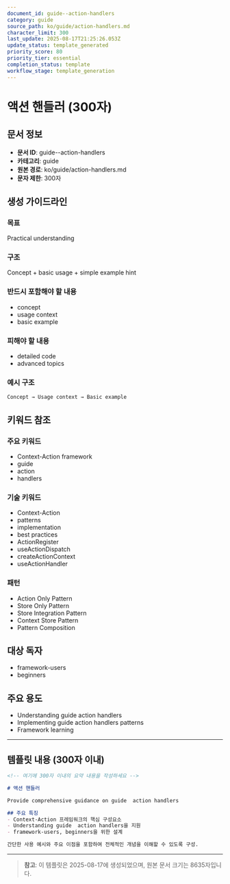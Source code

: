 ```yaml
---
document_id: guide--action-handlers
category: guide
source_path: ko/guide/action-handlers.md
character_limit: 300
last_update: 2025-08-17T21:25:26.053Z
update_status: template_generated
priority_score: 80
priority_tier: essential
completion_status: template
workflow_stage: template_generation
---
```


# 액션 핸들러 (300자)

## 문서 정보
- **문서 ID**: guide--action-handlers
- **카테고리**: guide
- **원본 경로**: ko/guide/action-handlers.md
- **문자 제한**: 300자

## 생성 가이드라인

### 목표
Practical understanding

### 구조
Concept + basic usage + simple example hint

### 반드시 포함해야 할 내용
- concept
- usage context
- basic example

### 피해야 할 내용  
- detailed code
- advanced topics

### 예시 구조
```
Concept → Usage context → Basic example
```

## 키워드 참조

### 주요 키워드
- Context-Action framework
- guide
- action
- handlers

### 기술 키워드
- Context-Action
- patterns
- implementation
- best practices
- ActionRegister
- useActionDispatch
- createActionContext
- useActionHandler

### 패턴
- Action Only Pattern
- Store Only Pattern
- Store Integration Pattern
- Context Store Pattern
- Pattern Composition

## 대상 독자
- framework-users
- beginners

## 주요 용도
- Understanding guide  action handlers
- Implementing guide  action handlers patterns
- Framework learning

---

## 템플릿 내용 (300자 이내)

```markdown
<!-- 여기에 300자 이내의 요약 내용을 작성하세요 -->

# 액션 핸들러

Provide comprehensive guidance on guide  action handlers

## 주요 특징
- Context-Action 프레임워크의 핵심 구성요소
- Understanding guide  action handlers을 지원
- framework-users, beginners을 위한 설계

간단한 사용 예시와 주요 이점을 포함하여 전체적인 개념을 이해할 수 있도록 구성.
```

---

> **참고**: 이 템플릿은 2025-08-17에 생성되었으며, 
> 원본 문서 크기는 8635자입니다.
